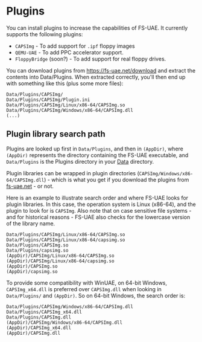 # Plugins

You can install plugins to increase the capabilities of FS-UAE. It currently supports the following plugins:

- `CAPSImg` - To add support for `.ipf` floppy images
- `QEMU-UAE` - To add PPC accelerator support.
- `FloppyBridge` (soon?) - To add support for real floppy drives.

You can download plugins from https://fs-uae.net/download and extract the contents into Data/Plugins. When extracted correctly, you'll then end up with something like this (plus some more files):
```
Data/Plugins/CAPSImg/
Data/Plugins/CAPSImg/Plugin.ini
Data/Plugins/CAPSImg/Linux/x86-64/CAPSImg.so
Data/Plugins/CAPSImg/Windows/x86-64/CAPSImg.dll
(...)
```

## Plugin library search path

Plugins are looked up first in `Data/Plugins`, and then in `(AppDir)`, where `(AppDir)` represents the directory containing the FS-UAE executable, and  `Data/Plugins` is the Plugins directory in your [Data](directories.md#Data) directory.

Plugin libraries can be wrapped in plugin directories (`CAPSImg/Windows/x86-64/CAPSImg.dll`) - which is what you get if you download the plugins from [fs-uae.net](https://fs-uae.net) - or not.

Here is an example to illustrate search order and where FS-UAE looks for plugin libraries. In this case, the operation system is Linux (x86-64), and the plugin to look for is `CAPSImg`.  Also note that on case sensitive file systems - and for historical reasons - FS-UAE also checks for the lowercase version of the library name.

```
Data/Plugins/CAPSImg/Linux/x86-64/CAPSImg.so
Data/Plugins/CAPSImg/Linux/x86-64/capsimg.so
Data/Plugins/CAPSImg.so
Data/Plugins/capsimg.so
(AppDir)/CAPSImg/Linux/x86-64/CAPSImg.so
(AppDir)/CAPSImg/Linux/x86-64/capsimg.so
(AppDir)/CAPSImg.so
(AppDir)/capsimg.so
```

To provide some compatibility with WinUAE, on 64-bit Windows, `CAPSImg_x64.dll` is preferred over `CAPSImg.dll` when looking in  `Data/Plugins/` and `(AppDir)`. So on 64-bit Windows, the search order is:

```
Data/Plugins/CAPSImg/Windows/x86-64/CAPSImg.dll
Data/Plugins/CAPSImg_x64.dll
Data/Plugins/CAPSImg.dll
(AppDir)/CAPSImg/Windows/x86-64/CAPSImg.dll
(AppDir)/CAPSImg_x64.dll
(AppDir)/CAPSImg.dll
```
